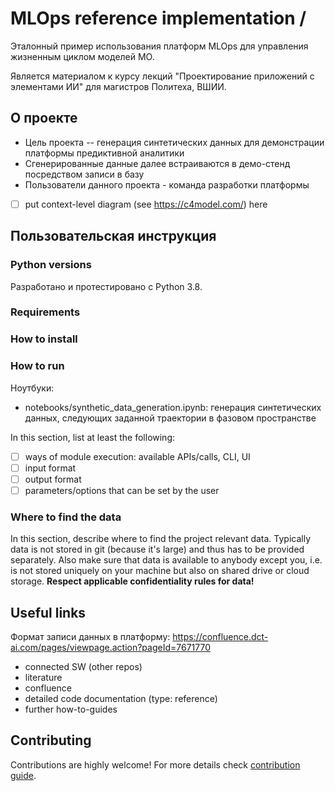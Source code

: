 # MLOps reference implementation / 

Эталонный пример использования платформ MLOps для управления жизненным циклом моделей МО.

Является материалом к курсу лекций "Проектирование приложений с элементами ИИ" для 
магистров Политеха, ВШИИ.


## О проекте

 - Цель проекта -- генерация синтетических данных для демонстрации платформы предиктивной аналитики
 - Сгенерированные данные далее встраиваются в демо-стенд посредством записи в базу
 - Пользователи данного проекта - команда разработки платформы
 - [ ] put context-level diagram (see https://c4model.com/) here


## Пользовательская инструкция


### Python versions

Разработано и протестировано с Python 3.8.

### Requirements


### How to install


### How to run

Ноутбуки:

 - notebooks/synthetic_data_generation.ipynb: генерация синтетических данных, следующих заданной траектории в фазовом пространстве

In this section, list at least the following:
  - [ ] ways of module execution: available APIs/calls, CLI, UI
  - [ ] input format
  - [ ] output format
  - [ ] parameters/options that can be set by the user

### Where to find the data

In this section, describe where to find the project relevant data.
Typically data is not stored in git (because it's large) and thus has to be provided separately.
Also make sure that data is available to anybody except you, i.e. is not stored uniquely on your machine but also
on shared drive or cloud storage.
**Respect applicable confidentiality rules for data!**


## Useful links

Формат записи данных в платформу:
https://confluence.dct-ai.com/pages/viewpage.action?pageId=7671770

  + connected SW (other repos)
  + literature
  + confluence
  + detailed code documentation (type: reference)
  + further how-to-guides


## Contributing

Contributions are highly welcome! For more details check [contribution guide](./CONTRIBUTING.md).
